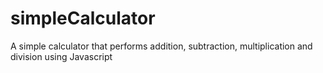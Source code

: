 # simpleCalculator
A simple calculator that performs addition, subtraction, multiplication and division using Javascript
